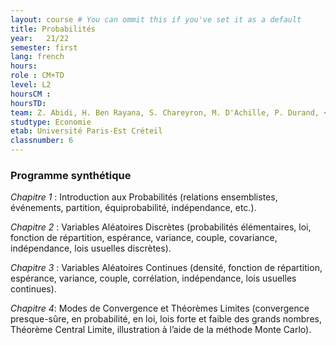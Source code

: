 ```yaml
---
layout: course # You can ommit this if you've set it as a default
title: Probabilités
year: 	21/22
semester: first
lang: french
hours:
role : CM+TD
level: L2
hoursCM :
hoursTD:
team: Z. Abidi, H. Ben Rayana, S. Chareyron, M. D'Achille, P. Durand, <b>S. Laruelle</b>, A. Vialfont
studtype: Economie
etab: Université Paris-Est Créteil
classnumber: 6
---
```


### Programme synthétique


_Chapitre 1_ : Introduction aux Probabilités (relations ensemblistes, événements, partition, équiprobabilité, indépendance, etc.).


_Chapitre 2_ : Variables Aléatoires Discrètes (probabilités élémentaires, loi, fonction de répartition, espérance, variance, couple, covariance, indépendance, lois usuelles discrètes).


_Chapitre 3_ : Variables Aléatoires Continues (densité, fonction de répartition, espérance, variance, couple, corrélation, indépendance, lois usuelles continues).


_Chapitre 4_: Modes de Convergence et Théorèmes Limites (convergence presque-sûre, en probabilité, en loi, lois forte et faible des grands nombres, Théorème Central Limite, illustration à l’aide de la méthode Monte Carlo).
